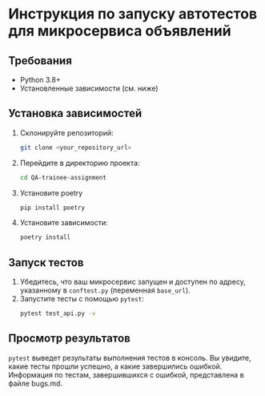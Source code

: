# Инструкция по запуску автотестов для микросервиса объявлений

## Требования

*   Python 3.8+
*   Установленные зависимости (см. ниже)

## Установка зависимостей

1.  Склонируйте репозиторий:
    ```bash
    git clone <your_repository_url>
    ```
2.  Перейдите в директорию проекта:
    ```bash
    cd QA-trainee-assignment
    ```
3. Установите poetry
    ```bash
   pip install poetry
   ```
3.  Установите зависимости:
    ```bash
    poetry install
    ```

## Запуск тестов

1.  Убедитесь, что ваш микросервис запущен и доступен по адресу, указанному в `conftest.py` (переменная `base_url`).  
2.  Запустите тесты с помощью `pytest`:
    ```bash
    pytest test_api.py -v
    ```
   

## Просмотр результатов

`pytest` выведет результаты выполнения тестов в консоль.  Вы увидите, какие тесты прошли успешно, а какие завершились ошибкой.  Информация по тестам, завершившихся с ошибкой, представлена в файле bugs.md.

